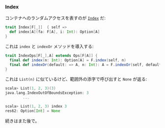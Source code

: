 
### Index

コンテナへのランダムアクセスを表すのが [`Index`](https://github.com/scalaz/scalaz/blob/scalaz-seven/core/src/main/scala/scalaz/Index.scala) だ:

```scala
trait Index[F[_]]  { self =>
  def index[A](fa: F[A], i: Int): Option[A]
}
```

これは `index` と `indexOr` メソッドを導入する:

```scala
trait IndexOps[F[_],A] extends Ops[F[A]] {
  final def index(n: Int): Option[A] = F.index(self, n)
  final def indexOr(default: => A, n: Int): A = F.indexOr(self, default, n)
}
```

これは `List(n)` に似ているけど、範囲外の添字で呼び出すと `None` が返る:

```scala
scala> List(1, 2, 3)(3)
java.lang.IndexOutOfBoundsException: 3
        ...

scala> List(1, 2, 3) index 3
res62: Option[Int] = None
```

続きはまた後で。
